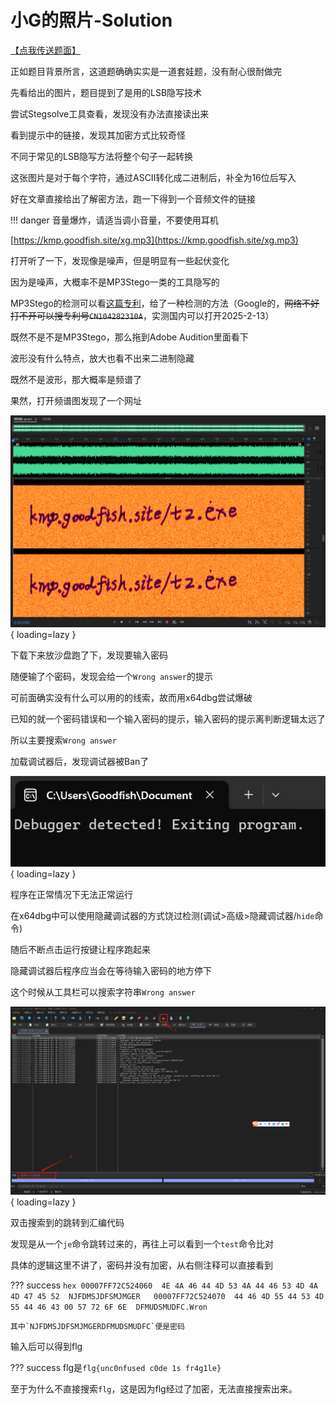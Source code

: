 # 小G的照片-Solution

[【点我传送题面】](https://note.goodfish.site/Problems/%E5%B0%8FG%E7%9A%84%E7%85%A7%E7%89%87/)

正如题目背景所言，这道题确确实实是一道套娃题，没有耐心很耐做完

先看给出的图片，题目提到了是用的LSB隐写技术

尝试Stegsolve工具查看，发现没有办法直接读出来

看到提示中的链接，发现其加密方式比较奇怪

不同于常见的LSB隐写方法将整个句子一起转换

这张图片是对于每个字符，通过ASCII转化成二进制后，补全为16位后写入

好在文章直接给出了解密方法，跑一下得到一个音频文件的链接

!!! danger
    音量爆炸，请适当调小音量，不要使用耳机

[https://kmp.goodfish.site/xg.mp3](https://kmp.goodfish.site/xg.mp3)

打开听了一下，发现像是噪声，但是明显有一些起伏变化

因为是噪声，大概率不是MP3Stego一类的工具隐写的

MP3Stego的检测可以看[这篇专利](https://patentimages.storage.googleapis.com/56/b0/75/165d7dd8dcc6ac/CN104282310A.pdf)，给了一种检测的方法（Google的，~~网络不好打不开可以搜专利号`CN104282310A`~~，实测国内可以打开2025-2-13）

既然不是不是MP3Stego，那么拖到Adobe Audition里面看下

波形没有什么特点，放大也看不出来二进制隐藏

既然不是波形，那大概率是频谱了

果然，打开频谱图发现了一个网址

![Image](../../assets/image/Solutions/小G的照片-Solution/2025_02_13_21_37.png){ loading=lazy }

下载下来放沙盘跑了下，发现要输入密码

随便输了个密码，发现会给一个`Wrong answer`的提示

可前面确实没有什么可以用的的线索，故而用x64dbg尝试爆破

已知的就一个密码错误和一个输入密码的提示，输入密码的提示离判断逻辑太远了

所以主要搜索`Wrong answer`

加载调试器后，发现调试器被Ban了

![Image](../../assets/image/Solutions/小G的照片-Solution/2025_02_13_22_15.png){ loading=lazy }

程序在正常情况下无法正常运行

在x64dbg中可以使用隐藏调试器的方式饶过检测(调试>高级>隐藏调试器/`hide`命令)

随后不断点击运行按键让程序跑起来

隐藏调试器后程序应当会在等待输入密码的地方停下

这个时候从工具栏可以搜索字符串`Wrong answer`

![Image](../../assets/image/Solutions/小G的照片-Solution/2025_02_13_22_33.png){ loading=lazy }

双击搜索到的跳转到汇编代码

发现是从一个`je`命令跳转过来的，再往上可以看到一个`test`命令比对

具体的逻辑这里不讲了，密码并没有加密，从右侧注释可以直接看到

??? success
    ```hex
    00007FF72C524060  4E 4A 46 44 4D 53 4A 44 46 53 4D 4A 4D 47 45 52  NJFDMSJDFSMJMGER  
    00007FF72C524070  44 46 4D 55 44 53 4D 55 44 46 43 00 57 72 6F 6E  DFMUDSMUDFC.Wron
    ```

    其中`NJFDMSJDFSMJMGERDFMUDSMUDFC`便是密码

输入后可以得到flg

??? success
    flg是`flg{unc0nfused c0de 1s fr4g1le}`

至于为什么不直接搜索`flg`，这是因为flg经过了加密，无法直接搜索出来。
